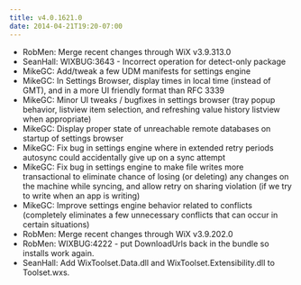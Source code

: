 ```yaml
---
title: v4.0.1621.0
date: 2014-04-21T19:20-07:00
---
```

* RobMen: Merge recent changes through WiX v3.9.313.0
* SeanHall: WIXBUG:3643 - Incorrect operation for detect-only package
* MikeGC: Add/tweak a few UDM manifests for settings engine
* MikeGC: In Settings Browser, display times in local time (instead of GMT), and in a more UI friendly format than RFC 3339
* MikeGC: Minor UI tweaks / bugfixes in settings browser (tray popup behavior, listview item selection, and refreshing value history listview when appropriate)
* MikeGC: Display proper state of unreachable remote databases on startup of settings browser
* MikeGC: Fix bug in settings engine where in extended retry periods autosync could accidentally give up on a sync attempt
* MikeGC: Fix bug in settings engine to make file writes more transactional to eliminate chance of losing (or deleting) any changes on the machine while syncing, and allow retry on sharing violation (if we try to write when an app is writing)
* MikeGC: Improve settings engine behavior related to conflicts (completely eliminates a few unnecessary conflicts that can occur in certain situations)
* RobMen: Merge recent changes through WiX v3.9.202.0
* RobMen: WIXBUG:4222 - put DownloadUrls back in the bundle so installs work again.
* SeanHall: Add WixToolset.Data.dll and WixToolset.Extensibility.dll to Toolset.wxs.